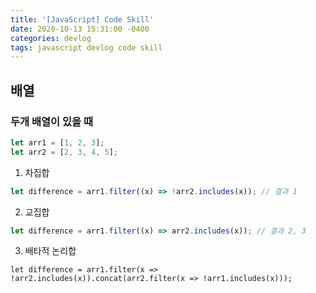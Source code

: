 ```yaml
---
title: '[JavaScript] Code Skill'
date: 2020-10-13 15:31:00 -0400
categories: devlog
tags: javascript devlog code skill
---
```


## 배열

### 두개 배열이 있을 때

```javascript
let arr1 = [1, 2, 3];
let arr2 = [2, 3, 4, 5];
```

1. 차집합

```javascript
let difference = arr1.filter((x) => !arr2.includes(x)); // 결과 1
```

2. 교집합

```javascript
let difference = arr1.filter((x) => arr2.includes(x)); // 결과 2, 3
```

3. 배타적 논리합

```
let difference = arr1.filter(x => !arr2.includes(x)).concat(arr2.filter(x => !arr1.includes(x)));
```
